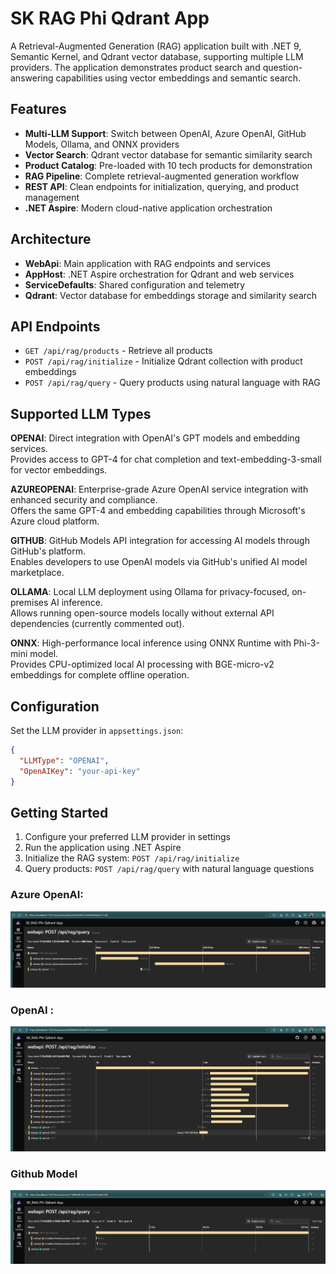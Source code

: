 # SK RAG Phi Qdrant App

A Retrieval-Augmented Generation (RAG) application built with .NET 9, Semantic Kernel, and Qdrant vector database, supporting multiple LLM providers. The application demonstrates product search and question-answering capabilities using vector embeddings and semantic search.

## Features

- **Multi-LLM Support**: Switch between OpenAI, Azure OpenAI, GitHub Models, Ollama, and ONNX providers
- **Vector Search**: Qdrant vector database for semantic similarity search
- **Product Catalog**: Pre-loaded with 10 tech products for demonstration
- **RAG Pipeline**: Complete retrieval-augmented generation workflow
- **REST API**: Clean endpoints for initialization, querying, and product management
- **.NET Aspire**: Modern cloud-native application orchestration

## Architecture

- **WebApi**: Main application with RAG endpoints and services
- **AppHost**: .NET Aspire orchestration for Qdrant and web services
- **ServiceDefaults**: Shared configuration and telemetry
- **Qdrant**: Vector database for embeddings storage and similarity search

## API Endpoints

- `GET /api/rag/products` - Retrieve all products
- `POST /api/rag/initialize` - Initialize Qdrant collection with product embeddings
- `POST /api/rag/query` - Query products using natural language with RAG

## Supported LLM Types

**OPENAI**: Direct integration with OpenAI's GPT models and embedding services.  
Provides access to GPT-4 for chat completion and text-embedding-3-small for vector embeddings.

**AZUREOPENAI**: Enterprise-grade Azure OpenAI service integration with enhanced security and compliance.  
Offers the same GPT-4 and embedding capabilities through Microsoft's Azure cloud platform.

**GITHUB**: GitHub Models API integration for accessing AI models through GitHub's platform.  
Enables developers to use OpenAI models via GitHub's unified AI model marketplace.

**OLLAMA**: Local LLM deployment using Ollama for privacy-focused, on-premises AI inference.  
Allows running open-source models locally without external API dependencies (currently commented out).

**ONNX**: High-performance local inference using ONNX Runtime with Phi-3-mini model.  
Provides CPU-optimized local AI processing with BGE-micro-v2 embeddings for complete offline operation.

## Configuration

Set the LLM provider in `appsettings.json`:
```json
{
  "LLMType": "OPENAI",
  "OpenAIKey": "your-api-key"
}
```

## Getting Started

1. Configure your preferred LLM provider in settings
2. Run the application using .NET Aspire
3. Initialize the RAG system: `POST /api/rag/initialize`
4. Query products: `POST /api/rag/query` with natural language questions

### Azure OpenAI:
![Using AzureOpenAI](image.png)

### OpenAI :
![Using OpenAI](image-1.png)

### Github Model
![alt text](image-2.png)